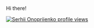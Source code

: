 Hi there!

[![Serhii Onopriienko profile views](https://u8views.com/api/v1/github/profiles/104222063/views/day-week-month-total-count.svg)](https://u8views.com/github/SerhiiOnopriienko)
